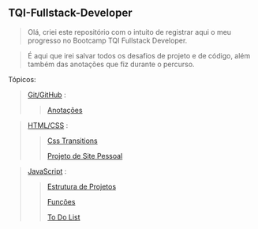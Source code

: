 ## TQI-Fullstack-Developer




>Olá, criei este repositório com o intuito de registrar aqui o meu progresso no
>Bootcamp TQI Fullstack Developer.



> É aqui que irei salvar todos os desafios de projeto e de código, além também
> das anotações que fiz durante o percurso.



Tópicos:

>[Git/GitHub](https://github.com/Felipe-TM/TQI-Fullstack-Developer/blob/main/Git-GitHub) :
>
>>[Anotações](https://github.com/Felipe-TM/TQI-Fullstack-Developer/blob/main/Git-GitHub/Anota%C3%A7%C3%B5es.md)

>[HTML/CSS](https://github.com/Felipe-TM/TQI-Fullstack-Developer/blob/main/HTML-CSS) :
>
>>[Css Transitions](https://github.com/Felipe-TM/TQI-Fullstack-Developer/blob/main/HTML-CSS/CSS-Transitions) 
>>
>>[Projeto de Site Pessoal](https://github.com/Felipe-TM/TQI-Fullstack-Developer/tree/main/HTML-CSS/Projeto-Site-Pessoal)

>[JavaScript](https://github.com/Felipe-TM/TQI-Fullstack-Developer/tree/main/Javascript) :
>
>>[Estrutura de Projetos](https://github.com/Felipe-TM/TQI-Fullstack-Developer/tree/main/Javascript/Estrutura-De-Projetos)
>>
>>[Funções](https://github.com/Felipe-TM/TQI-Fullstack-Developer/tree/main/Javascript/Fun%C3%A7%C3%B5es)
>>
>>[To Do List](https://github.com/Felipe-TM/TQI-Fullstack-Developer/tree/main/Javascript/ToDo-List)
